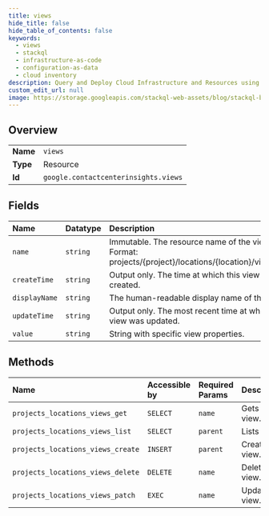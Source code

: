 ```yaml
---
title: views
hide_title: false
hide_table_of_contents: false
keywords:
  - views
  - stackql
  - infrastructure-as-code
  - configuration-as-data
  - cloud inventory
description: Query and Deploy Cloud Infrastructure and Resources using SQL
custom_edit_url: null
image: https://storage.googleapis.com/stackql-web-assets/blog/stackql-blog-post-featured-image.png
---
```

  
    

## Overview
<table><tbody>
<tr><td><b>Name</b></td><td><code>views</code></td></tr>
<tr><td><b>Type</b></td><td>Resource</td></tr>
<tr><td><b>Id</b></td><td><code>google.contactcenterinsights.views</code></td></tr>
</tbody></table>

## Fields
| Name | Datatype | Description |
|:-----|:---------|:------------|
| `name` | `string` | Immutable. The resource name of the view. Format: projects/{project}/locations/{location}/views/{view} |
| `createTime` | `string` | Output only. The time at which this view was created. |
| `displayName` | `string` | The human-readable display name of the view. |
| `updateTime` | `string` | Output only. The most recent time at which the view was updated. |
| `value` | `string` | String with specific view properties. |
## Methods
| Name | Accessible by | Required Params | Description |
|:-----|:--------------|:----------------|:------------|
| `projects_locations_views_get` | `SELECT` | `name` | Gets a view. |
| `projects_locations_views_list` | `SELECT` | `parent` | Lists views. |
| `projects_locations_views_create` | `INSERT` | `parent` | Creates a view. |
| `projects_locations_views_delete` | `DELETE` | `name` | Deletes a view. |
| `projects_locations_views_patch` | `EXEC` | `name` | Updates a view. |
